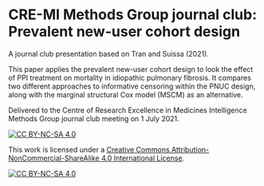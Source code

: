 # CRE-MI Methods Group journal club: Prevalent new-user cohort design
A journal club presentation based on Tran and Suissa (2021).

This paper applies the prevalent new-user cohort design to look the effect
of PPI treatment on mortality in idiopathic pulmonary fibrosis. It compares
two different approaches to informative censoring within the PNUC design,
along with the marginal structural Cox model (MSCM) as an alternative.

Delivered to the Centre of Research Excellence in Medicines Intelligence
Methods Group journal club meeting on 1 July 2021.

[![CC BY-NC-SA 4.0][cc-by-nc-sa-shield]][cc-by-nc-sa]

This work is licensed under a
[Creative Commons Attribution-NonCommercial-ShareAlike 4.0 International License][cc-by-nc-sa].

[![CC BY-NC-SA 4.0][cc-by-nc-sa-image]][cc-by-nc-sa]

[cc-by-nc-sa]: http://creativecommons.org/licenses/by-nc-sa/4.0/
[cc-by-nc-sa-image]: https://licensebuttons.net/l/by-nc-sa/4.0/88x31.png
[cc-by-nc-sa-shield]: https://img.shields.io/badge/License-CC%20BY--NC--SA%204.0-lightgrey.svg
